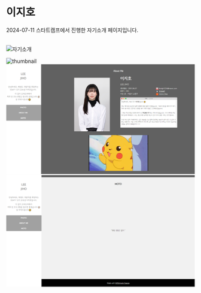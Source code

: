 # 이지호

2024-07-11 스타트캠프에서 진행한 자기소개 페이지입니다. <br><br>

![자기소개](자기소개.gif) <br>

![thumbnail](image/thumbnail01.png)
![thumbnail](image/thumbnail02.png)
![thumbnail](image/thumbnail03.png)
